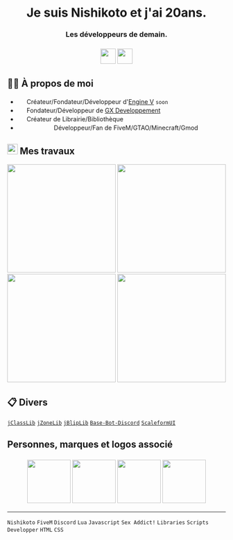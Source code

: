 <h1 align="center">Je suis Nishikoto et j'ai 20ans.</h1>
<h3 align="center">Les développeurs de demain.</h3>
<h3 align="center"><img src="https://icon-library.com/images/france-icon/france-icon-15.jpg"/ width="35"> <img src="https://icon-library.com/images/ru-russia-flag-icon.png"/ width="35"></h3> 

## 👦🏼 À propos de moi
- <img src="https://media.discordapp.net/attachments/1129679497013231716/1134569078556729474/logo-def-sf-blue.png" width="17"> Créateur/Fondateur/Développeur d'[Engine V](#) `soon`
- <img src="https://media.discordapp.net/attachments/1121903702710685748/1122284020743553264/logo-v3-sf-blue.png" width="17"> Fondateur/Développeur de [GX Developpement](https://discord.gg/a2FDvAra4Z)
- <img src="https://i.imgur.com/oWPNb3s.png" width="17"> Créateur de Librairie/Bibliothèque
- <img src="https://img.icons8.com/?size=512&id=gdOksUo2UvLH&format=png" width="17"> <img src="https://img.icons8.com/?size=512&id=c7wDY2TRDZHz&format=png" width="17"> <img src="https://img.icons8.com/?size=512&id=T8jnLQYyUl4U&format=png" width="17"> <img src="https://upload.wikimedia.org/wikipedia/commons/thumb/9/97/Garry%27s_Mod_logo.svg/2048px-Garry%27s_Mod_logo.svg.png" width="17"> Développeur/Fan de FiveM/GTAO/Minecraft/Gmod

## <img src="https://cdn-icons-png.flaticon.com/512/4725/4725095.png" width="24"> Mes travaux
<a href="https://github.com/Nishikoto/lib-r6"><img src="https://i.imgur.com/mkQCEyS.png" width="250"></a> <a href="https://github.com/Nishikoto/emoji-lib"><img src="https://i.imgur.com/DTrZnoZ.png" width="250"></a> <a href="https://github.com/Nishikoto/nSupermarket"><img src="https://i.imgur.com/cbh3iAS.png" width="250"></a> <a href="https://github.com/Nishikoto/nBurgerShot"><img src="https://i.imgur.com/0MhLVlo.png" width="250"></a>

## 📋 Divers
<a href="https://github.com/Nishikoto/jClassLib" class="button">```jClassLib```</a> <a href="https://github.com/Nishikoto/jZoneLib" class="button">```jZoneLib```</a> <a href="https://github.com/Nishikoto/jBlipLib" class="button">```jBlipLib```</a> <a href="https://github.com/Nishikoto/Base-Bot-Discord" class="button">```Base-Bot-Discord```</a> <a href="https://github.com/manups4e/ScaleformUI" class="button">```ScaleformUI```</a>

## Personnes, marques et logos associé
<h3 align="center"><a href="#"><img src="https://media.discordapp.net/attachments/1129679497013231716/1134569078556729474/logo-def-sf-blue.png"/ width="100"></a> <a href="https://discord.gg/a2FDvAra4Z"><img src="https://media.discordapp.net/attachments/1121903702710685748/1122284020743553264/logo-v3-sf-blue.png"/ width="100"></a> <a href="https://github.com/JustGodWork"><img src="https://avatars.githubusercontent.com/u/85418813?v=4"/ width="100"></a> <a href="https://github.com/EvanAddDev"><img src="https://avatars.githubusercontent.com/u/127199166?v=4"/ width="100"></a></h3>

---
`Nishikoto` `FiveM` `Discord` `Lua` `Javascript` `Sex Addict!` `Libraries` `Scripts` `Developper` `HTML` `CSS`
